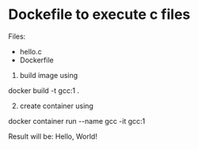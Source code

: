 # Dockefile to execute c files

Files:
- hello.c
- Dockerfile

1) build image using 

docker build -t gcc:1 .

2) create container using 

docker container run --name gcc -it gcc:1 

Result will be:
Hello, World!
